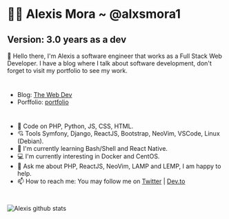 # 👨‍💻 Alexis Mora ~ @alxsmora1 

## Version: 3.0 years as a dev

👋 Hello there, I'm Alexis a software engineer that works as a Full Stack Web Developer. I have a blog where I talk about software development, don't forget to visit my portfolio to see my work.

#

- Blog: [The Web Dev](https://thewebdevx.blogger.com)
- Porffolio: [portfolio](https://alxsmora1.github.io/portfolio/)

#

- 🚀 Code on PHP, Python, JS, CSS, HTML.
- 💘 Tools Symfony, Django, ReactJS, Bootstrap, NeoVim, VSCode, Linux (Debian).
- 🌱 I'm currently learning Bash/Shell and React Native.
- 💻 I'm currently interesting in Docker and CentOS.
- 💬 Ask me about PHP, ReactJS, NeoVim, LAMP and  LEMP, I am happy to help.
- 📫 How to reach me: You may follow me on [Twitter](https://twitter.com/alxsmora1) | [Dev.to](https://dev.to/alxsmora1)


#

![Alexis github stats](https://github-readme-stats.vercel.app/api?username=alxsmora1&show_icons=true&theme=dark)
